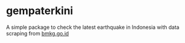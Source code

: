 # gempaterkini

A simple package to check the latest earthquake in Indonesia with data scraping from [bmkg.go.id]('https://www.bmkg.go.id/')
